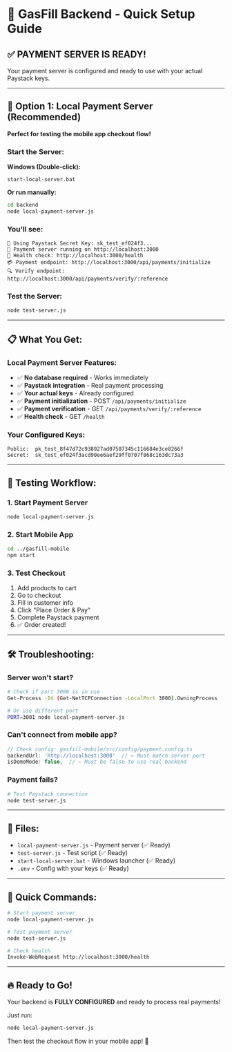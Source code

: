 # 🚀 GasFill Backend - Quick Setup Guide

## ✅ PAYMENT SERVER IS READY!

Your payment server is configured and ready to use with your actual Paystack keys.

---

## 🎯 Option 1: Local Payment Server (Recommended)

**Perfect for testing the mobile app checkout flow!**

### Start the Server:

**Windows (Double-click):**
```
start-local-server.bat
```

**Or run manually:**
```bash
cd backend
node local-payment-server.js
```

### You'll see:
```
🔐 Using Paystack Secret Key: sk_test_ef024f3...
🚀 Payment server running on http://localhost:3000
🔗 Health check: http://localhost:3000/health
💳 Payment endpoint: http://localhost:3000/api/payments/initialize
🔍 Verify endpoint: http://localhost:3000/api/payments/verify/:reference
```

### Test the Server:
```bash
node test-server.js
```

---

## 📋 What You Get:

### Local Payment Server Features:
- ✅ **No database required** - Works immediately
- ✅ **Paystack integration** - Real payment processing
- ✅ **Your actual keys** - Already configured
- ✅ **Payment initialization** - POST `/api/payments/initialize`
- ✅ **Payment verification** - GET `/api/payments/verify/:reference`
- ✅ **Health check** - GET `/health`

### Your Configured Keys:
```
Public:  pk_test_8f47d72c938927ad07587345c116684e3ce8266f
Secret:  sk_test_ef024f3acd90ee6aef29ff0707f868c163dc73a3
```

---

## 🧪 Testing Workflow:

### 1. Start Payment Server
```bash
node local-payment-server.js
```

### 2. Start Mobile App
```bash
cd ../gasfill-mobile
npm start
```

### 3. Test Checkout
1. Add products to cart
2. Go to checkout
3. Fill in customer info
4. Click "Place Order & Pay"
5. Complete Paystack payment
6. ✅ Order created!

---

## 🛠️ Troubleshooting:

### Server won't start?
```bash
# Check if port 3000 is in use
Get-Process -Id (Get-NetTCPConnection -LocalPort 3000).OwningProcess

# Or use different port
PORT=3001 node local-payment-server.js
```

### Can't connect from mobile app?
```typescript
// Check config: gasfill-mobile/src/config/payment.config.ts
backendUrl: 'http://localhost:3000'  // ← Must match server port
isDemoMode: false,  // ← Must be false to use real backend
```

### Payment fails?
```bash
# Test Paystack connection
node test-server.js
```

---

## 📁 Files:

- `local-payment-server.js` - Payment server (✅ Ready)
- `test-server.js` - Test script (✅ Ready)
- `start-local-server.bat` - Windows launcher (✅ Ready)
- `.env` - Config with your keys (✅ Ready)

---

## 🎯 Quick Commands:

```bash
# Start payment server
node local-payment-server.js

# Test payment server
node test-server.js

# Check health
Invoke-WebRequest http://localhost:3000/health
```

---

## 🔥 Ready to Go!

Your backend is **FULLY CONFIGURED** and ready to process real payments!

Just run:
```bash
node local-payment-server.js
```

Then test the checkout flow in your mobile app! 🚀
